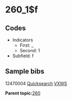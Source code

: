 # 260\_1$f

## Codes

-   Indicators
    -   First: \_
    -   Second: 1
-   Subfield: f

## Sample bibs

12470004 [Quicksearch](https://search.library.yale.edu/catalog/12470004) [VXWS](http://prodorbis.library.yale.edu:7014/vxws/GetHoldingsService?bibId=12470004)

**Parent topic:**[260](../../tags/260/260.md)

